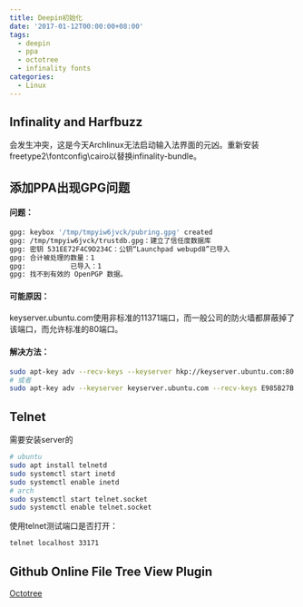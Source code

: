 ```yaml
---
title: Deepin初始化
date: '2017-01-12T00:00:00+08:00'
tags:
  - deepin
  - ppa
  - octotree
  - infinality fonts
categories:
  - Linux
---
```




## Infinality and Harfbuzz

会发生冲突，这是今天Archlinux无法启动输入法界面的元凶。重新安装freetype2\fontconfig\cairo以替换infinality-bundle。



## 添加PPA出现GPG问题

#### 问题：

```bash
gpg: keybox '/tmp/tmpyiw6jvck/pubring.gpg' created
gpg: /tmp/tmpyiw6jvck/trustdb.gpg：建立了信任度数据库
gpg: 密钥 531EE72F4C9D234C：公钥“Launchpad webupd8”已导入
gpg: 合计被处理的数量：1
gpg:           已导入：1
gpg: 找不到有效的 OpenPGP 数据。
```
<!--more-->


#### 可能原因：

keyserver.ubuntu.com使用非标准的11371端口，而一般公司的防火墙都屏蔽掉了该端口，而允许标准的80端口。

#### 解决方法：

```bash
sudo apt-key adv --recv-keys --keyserver hkp://keyserver.ubuntu.com:80 531EE72F4C9D234C
# 或者
sudo apt-key adv --keyserver keyserver.ubuntu.com --recv-keys E985B27B
```



## Telnet

需要安装server的

```bash
# ubuntu
sudo apt install telnetd
sudo systemctl start inetd
sudo systemctl enable inetd
# arch
sudo systemctl start telnet.socket
sudo systemctl enable telnet.socket
```

使用telnet测试端口是否打开：

```bash
telnet localhost 33171
```



## Github Online File Tree View Plugin

[Octotree](https://github.com/buunguyen/octotree)



